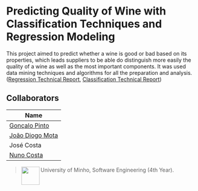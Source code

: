 # Predicting Quality of Wine with Classification Techniques and Regression Modeling


This project aimed to predict whether a wine is good or bad based on its properties, which leads suppliers to be able do distinguish more easily the quality of a wine as well as the most important components. It was used data mining techniques and algorithms for all the preparation and analysis. ([Regression Technical Report](https://github.com/JoaoDiogoMota/predicting-quality-of-wine/blob/main/Regression_Report.pdf), [Classification Technical Report](https://github.com/JoaoDiogoMota/predicting-quality-of-wine/blob/main/Classification_Report.pdf))

## Collaborators

| Name            	|
|----------------- |               
| [Gonçalo Pinto](https://github.com/GRP99)  	|
| [João Diogo Mota](https://github.com/JoaoDiogoMota) 	|
| José Costa  
| [Nuno Costa](https://github.com/jnuno420)   	|

> <img src="https://seeklogo.com/images/U/Universidade_do_Minho-logo-CB2F98451C-seeklogo.com.png" align="left" height="48" width="48" > University of Minho, Software Engineering (4th Year).
